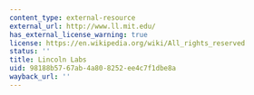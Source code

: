 ```yaml
---
content_type: external-resource
external_url: http://www.ll.mit.edu/
has_external_license_warning: true
license: https://en.wikipedia.org/wiki/All_rights_reserved
status: ''
title: Lincoln Labs
uid: 98188b57-67ab-4a80-8252-ee4c7f1dbe8a
wayback_url: ''
---
```

